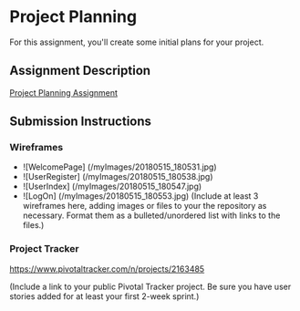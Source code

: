 # Project Planning
For this assignment, you'll create some initial plans for your project.

## Assignment Description
[Project Planning Assignment](https://education.launchcode.org/liftoff/assignments/planning/)

## Submission Instructions

### Wireframes
* ![WelcomePage] (/myImages/20180515_180531.jpg)
* ![UserRegister] (/myImages/20180515_180538.jpg)
* ![UserIndex] (/myImages/20180515_180547.jpg)
* ![LogOn] (/myImages/20180515_180553.jpg)
(Include at least 3 wireframes here, adding images or files to your the repository as necessary. Format them as a bulleted/unordered list with links to the files.)

### Project Tracker

https://www.pivotaltracker.com/n/projects/2163485

(Include a link to your public Pivotal Tracker project. Be sure you have user stories added for at least your first 2-week sprint.)